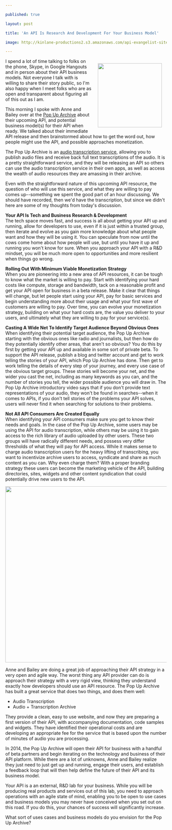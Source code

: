 ---
published: true
layout: post
title: 'An API Is Research And Development For Your Business Model'
image: http://kinlane-productions2.s3.amazonaws.com/api-evangelist-site/blog/pop-up-archive-logo.png
---

<p><a title="Pop Up Archive" href="https://www.popuparchive.org/" target="_blank"><img style="padding: 15px;" src="https://s3.amazonaws.com/kinlane-productions2/api-evangelist/pop-up-archive/pop-up-archive-logo.png" alt="" width="200" align="right" /></a>
<p>I spend a lot of time talking to folks on the phone, Skype, in Google Hangouts and in person about their API business models. Not everyone I talk with is willing to share their story public, so I'm also happy when I meet folks who are as open and transparent about figuring all of this out as I am.
<p>This morning I spoke with Anne and Bailey over at the <a title="Pop Up Archive" href="https://www.popuparchive.org/" target="_blank">Pop Up Archive</a> about their upcoming API, and potential business model(s) for their API when ready. We talked about their immediate API release and then brainstormed about how to get the word out, how people might use the API, and possible approaches monetization.
<p>The Pop Up Archive is an <a href="https://www.popuparchive.org/">audio transcription service</a>, allowing you to publish audio files and receive back full text transcriptions of the audio. It is a pretty straightforward service, and they will be releasing an API so others can use the audio transcription service in their own apps, as well as access the wealth of audio resources they are amassing in their archive.
<p>Even with the straightforward nature of this upcoming API resource, the question of who will use this service, and what they are willing to pay comes up--something we spent the good part of an hour discussing. We should have recorded, then we'd have the transcription, but since we didn't here are some of my thoughts from today's discussion.
<p><strong>Your API Is Tech and Business Research &amp; Development</strong><br /> The tech space moves fast, and success is all about getting your API up and running, allow for developers to use, even if it is just within a trusted group, then iterate and evolve as you gain more knowledge about what people want and how they will be using it. You can speculate from now until the cows come home about how people will use, but until you have it up and running you won't know for sure. When you approach your API with a R&amp;D mindset, you will be much more open to opportunities and more resilient when things go wrong.
<p><strong>Rolling Out With Minimum Viable Monetization Strategy</strong><br /> When you are pioneering into a new area of API resources, it can be tough to know what the market is willing to pay. Start with identifying your hard costs like compute, storage and bandwidth, tack on a reasonable profit and get your API open for business in a beta release. Make it clear that things will change, but let people start using your API, pay for basic services and begin understanding more about their usage and what your first wave of customers are willing to pay. Over time, you can evolve your monetization strategy, building on what your hard costs are, the value you deliver to your users, and ultimately what they are willing to pay for your service(s).
<p><strong>Casting A Wide Net To Identify Target Audience Beyond Obvious Ones</strong><br /> When identifying their potential target audience, the Pop Up Archive starting with the obvious ones like radio and journalists, but then how do they potentially identify other areas, that aren't so obvious? You do this by first by getting your API up and available in some sort of private beta. To support the API release, publish a blog and twitter account and get to work telling the stories of your API, which Pop Up Archive has done. Then get to work telling the details of every step of your journey, and every use case of the obvious target groups. These stories will become your net, and the wider you cast the net, including as many keywords as you can, and the number of stories you tell, the wider possible audience you will draw in. The Pop Up Archive introductory video says that if you don't provide text representations of your audio, they won't be found in searches--when it comes to APIs, if you don't tell stories of the problems your API solves, users will never find it when searching for solutions to their problems.
<p><strong>Not All API Consumers Are Created Equally</strong><br /> When identifying your API consumers make sure you get to know their needs and goals. In the case of the Pop Up Archive, some users may be using the API for audio transcription, while others may be using it to gain access to the rich library of audio uploaded by other users. These two groups will have radically different needs, and possess very differ thresholds of what they will pay for API access. While it makes sense to charge audio transcription users for the heavy lifting of transcribing, you want to incentivize archive users to access, syndicate and share as much content as you can. Why even charge them? With a proper branding strategy these users can become the marketing vehicle of the API, building directories, sites, widgets and other content syndication that could potentially drive new users to the API.
<p><img style="display: block; margin-left: auto; margin-right: auto;" src="https://s3.amazonaws.com/kinlane-productions2/api-evangelist/pop-up-archive/pop-up-archive-tapes.png" alt="" width="550" />
<p>Anne and Bailey are doing a great job of approaching their API strategy in a very open and agile way. The worst thing any API provider can do is approach their strategy with a very rigid view, thinking they understand exactly how developers should use an API resource. The Pop Up Archive has built a great service that does two things, and does them well:
<ul class="mainlist">
<li>Audio Transcription</li>
<li>Audio + Transcription Archive</li>
</ul>
<p>They provide a clean, easy to use website, and now they are preparing a first version of their API, with accompanying documentation, code samples and widgets. They have identified their operational costs and are developing an appropriate fee for the service that is based upon the number of minutes of audio you are processing.
<p>In 2014, the Pop Up Archive will open their API for business with a handful of beta partners and begin iterating on the technology and business of their API platform. While there are a lot of unknowns, Anne and Bailey realize they just need to just get up and running, engage their users, and establish a feedback loop that will then help define the future of their API and its business model.
<p>Your API is a an external, R&amp;D lab for your business. While you will be producing real products and services out of this lab, you need to approach operations with an agile state of mind, enabling you to be open to use cases and business models you may never have conceived when you set out  on this road. If you do this, your chances of success will significantly increase.
<p>What sort of uses cases and business models do you envision for the Pop Up Archive?

